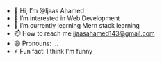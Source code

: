 - 👋 Hi, I’m @Ijaas Ahamed
- 👀 I’m interested in Web Development
- 🌱 I’m currently learning Mern stack learning
- 📫 How to reach me ijaasahamed143@gmail.com
- 😄 Pronouns: ...
- ⚡ Fun fact: I think I'm funny

<!---
IjaasAhamed/IjaasAhamed is a ✨ special ✨ repository because its `README.md` (this file) appears on your GitHub profile.
You can click the Preview link to take a look at your changes.
--->
